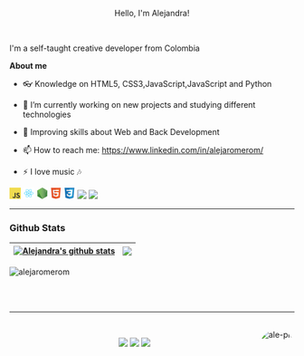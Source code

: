<p align="center"> Hello, I'm Alejandra!</p>

<br />

I'm a self-taught creative developer from Colombia

**About me**

- 👓 Knowledge on HTML5, CSS3,JavaScript,JavaScript and Python

- 🔭 I’m currently working on new projects and studying different technologies 

- 🌱 Improving skills about Web and Back Development

- 📫 How to reach me: https://www.linkedin.com/in/alejaromerom/

- ⚡ I love music 🎶


<code><img height="20" alt="javascript" src="https://raw.githubusercontent.com/github/explore/80688e429a7d4ef2fca1e82350fe8e3517d3494d/topics/javascript/javascript.png"></code>
<code><img height="20" alt="react" src="https://raw.githubusercontent.com/github/explore/80688e429a7d4ef2fca1e82350fe8e3517d3494d/topics/react/react.png"></code>
<code><img height="20" alt="nodejs" src="https://raw.githubusercontent.com/github/explore/80688e429a7d4ef2fca1e82350fe8e3517d3494d/topics/nodejs/nodejs.png"></code> 
<code><img height="20" src="https://raw.githubusercontent.com/devicons/devicon/master/icons/html5/html5-original.svg"></code>
<code><img height="20" src="https://raw.githubusercontent.com/devicons/devicon/master/icons/css3/css3-original.svg"></code>
<code><img height="20" src="https://user-images.githubusercontent.com/43914899/167901151-530e0324-5579-44eb-8473-1df83f7cd229.png"></code>
<code><img height="20" src="https://user-images.githubusercontent.com/43914899/167901872-8dc302f7-100a-4e80-b683-0dd80cd66209.png"></code>


-------------------------------------------------------------------------------------------------------------------------------------------------------------------------

### Github Stats

| <a href="https://github.com/a/github-readme-stats"><img align="center" src="https://awesome-github-stats.azurewebsites.net/user-stats/alejaromerom?theme=github-dark&cardType=github" alt="Alejandra's github stats" /></a> | <a href="https://github.com/alejaromerom/github-readme-stats"><img align="center" src="https://github-readme-stats.vercel.app/api/top-langs?username=alejaromerom&show_icons=true&locale=en&layout=compact&theme=tokyonight" /></a> |
| ------------- | ------------- |


<p><img align="center" src="https://github-readme-streak-stats.herokuapp.com/?user=alejaromerom&&theme=tokyonight" alt="alejaromerom" /></p>

<br />
<br />

----------------------------------------------------------------------------------------------------------------------------------------------------------------------

<div align="center">
<div style="display: inline_block"><br>
 
 
 <img align="right" alt="ale-pic" height="150" style="border-radius:50px;" src="https://user-images.githubusercontent.com/43914899/167910497-9947381c-091a-4dcd-bbb7-55f1017d3b97.png">
</div>

  

<div>

  <a href="https://instagram.com/alejaromdev" target="_blank"><img src="https://img.shields.io/badge/-Instagram-%23E4405F?style=for-the-badge&logo=instagram&logoColor=white" target="_blank"></a>
  <a href = "mailto:aleromero43@gmail.com"><img src="https://img.shields.io/badge/-Gmail-%23333?style=for-the-badge&logo=gmail&logoColor=white" target="_blank"></a>
  <a href="https://www.linkedin.com/in/alejaromerom" target="_blank">
<img src="https://img.shields.io/badge/-LinkedIn-%230077B5?style=for-the-badge&logo=linkedin&logoColor=white" target="_blank"></a> 

</div>




